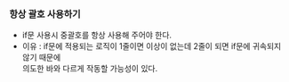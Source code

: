 ### 항상 괄호 사용하기
- if문 사용시 중괄호를 항상 사용해 주어야 한다.
- 이유 : if문에 적용되는 로직이 1줄이면 이상이 없는데 2줄이 되면 if문에 귀속되지 않기 때문에   
의도한 바와 다르게 작동할 가능성이 있다.